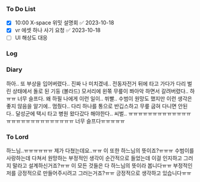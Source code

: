 ### To Do List
- [x] 10:00 X-space 위밋 설명회 ✅ 2023-10-18
- [x] vr 에셋 하나 사기 요청 ✅ 2023-10-18
- [ ] UI 해상도 대응
### Log

### Diary
하아.. 또 부상을 입어버렸다.. 진짜 나 미치겠네.. 전동자전거 뒤에 타고 가다가 다리 벌린 상태에서 돌로 된 기둥 (볼라드) 모서리에 왼쪾 무릎이 쫘아악 하면서 갈려버렸다.. 하ㅠㅠ 너무 슬프다. 왜 하필 나에게 이런 일이.. 쒸빨.. 수범이 원망도 했지만 이런 생각은 좋지 않음을 알기에.. 멈췄다.. 다리 하나를 통으로 반깁스하고 무릎 굽혀 다니면 안된다.. 달성군에 택시 타고 병원 왔다갔다 해야한다.. 씨벌.. ㅠㅠㅠㅠㅠㅠㅠㅠㅠㅠㅠㅠㅠㅠㅠㅠㅠㅠㅠㅠㅠㅠㅠㅠㅠㅠㅠ 너무 슬프다ㅠㅠㅠㅠㅠ
### To Lord
하느님..ㅠㅠㅠㅠㅠㅠ 제가 다쳤는데요..ㅠㅠ 이 또한 하느님의 뜻이죠?ㅠㅠㅠ 수범이를 사랑하는데 다쳐서 원망하는 부정적인 생각이 순간적으로 들었는데 이걸 인지하고 그러지 말라고 설계하신거죠?ㅠㅠ 이 모든 것들은 다 하느님의 뜻이라 봅니다ㅠㅠ 부정적인 저를 긍정적으로 만들어주시려고 그러는거죠?ㅠㅠ 긍정적으로 생각하고 있습니다ㅠㅠ